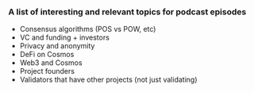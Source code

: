 ### A list of interesting and relevant topics for podcast episodes

- Consensus algorithms (POS vs POW, etc)
- VC and funding + investors
- Privacy and anonymity
- DeFi on Cosmos
- Web3 and Cosmos
- Project founders
- Validators that have other projects (not just validating)
